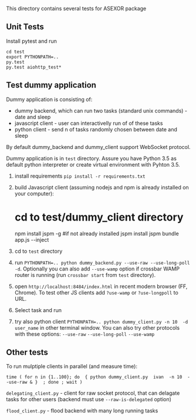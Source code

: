 This directory contains several tests for ASEXOR package

Unit Tests
----------

Install pytest and run
```
cd test
export PYTHONPATH=.. 
py.test
py.test aiohttp_test*
```

Test dummy application
-------------------------------------------------------------------------------
Dummy application is consisting of:
- dummy backend, which can run two tasks (standard unix commands) - date and sleep
- javascript client -  user can interactivelly run of of these tasks
- python client - send n of tasks randomly chosen between date and sleep

By default dummy_backend and dummy_client support WebSocket protocol.
 
Dummy application is in `test` directory. 
Assure you have Python 3.5 as default python interpreter or create virtual environment with Pyhton 3.5.

1. install requirements `pip install -r requirements.txt`
2. build  Javascript client (assuming nodejs and npm is already installed on your computer):
    
    # cd to test/dummy_client directory
    npm install jspm -g #if not already installed
    jspm install
    jspm bundle app.js --inject

3. cd to `test` directory
4. run `PYTHONPATH=.. python dummy_backend.py --use-raw --use-long-poll -d`. 
    Optionally you can also add `--use-wamp` option if crossbar WAMP router is running (run `crossbar start` from
    `test` directory).
5. open `http://localhost:8484/index.html` in recent modern browser (FF, Chrome).
   To test other JS clients add `?use-wamp` or `?use-longpoll` to URL.
6. Select task and run 
7. try also python client `PYTHONPATH=.. python dummy_client.py -n 10  -d user_name` in other terminal window.
   You can also try other protocols with these options: `--use-raw` `--use-long-poll` `--use-wamp`
   

Other tests
-----------
To run mulptiple clients in parallel (and measure time):
```
time ( for n in {1..100}; do  { python dummy_client.py  ivan  -n 10  --use-raw & }  ; done ; wait )
```

`delegating_client.py` - client for raw socket protocol, that can delagate tasks for other users (backend must use `--raw-is-delegated` option)

`flood_client.py` - flood backend with many long running tasks